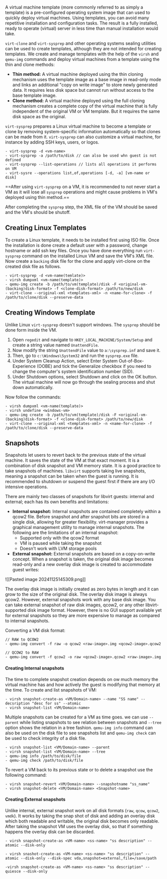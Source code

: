  A virtual machine template (more commonly referred to as simply a template) is a pre-configured operating system image that can used to quickly deploy virtual machines. Using templates, you can avoid many repetitive installation and configuration tasks. The result is a fully installed, ready to operate (virtual) server in less time than manual installation would take.

`virt-clone` and `virt-sysprep` and other operating systems sealing utilities can be used to create templates, although they are not intended for creating templates. We create and manage templates with the help of the `virsh` and `qemu-img` commands and deploy virtual machines from a template using the thin and clone methods:

- **Thin method:** A virtual machine deployed using the thin cloning mechanism uses the template image as a base image in read-only mode and links an additional "copy on write image" to store newly generated data. It requires less disk space but cannot run without access to the base template image.
- **Clone method:** A virtual machine deployed using the full cloning mechanism creates a complete copy of the virtual machine that is fully independent of the original VM or VM template. But it requires the same disk space as the original.

`virt-sysprep` prepares a Linux virtual machine to become a template or clone by removing system-specific information automatically so that clones can be made from it. `virt-sysprep` can also customize a virtual machine, for instance by adding SSH keys, users, or logos.

```
- virt-sysprep -d <vm-name>
- virt-sysprep -a /path/to/disk // can also be used whn guest is not defined
- virt-sysprep --list-operations // lists all operations it performs on VM
- virt-sysre --operations list,of,operations [-d, -a] [vm-name or disk]
```

==After using `virt-sysprep` on a VM, it is recommended to not never start a VM as it will lose all `sysprep` operations and might cause problems in VM's deployed using thin method.==

After completing the `sysprep` step, the XML file of the VM should be saved and the VM's should be shutoff. 

Creating Linux Templates
--
To create a Linux template, it needs to be installed first using ISO file. Once the installation is done create a default user with a password, change hostname or add ssh key files. Once you have done everything run `virt-sysprep` command on the installed Linux VM and save the VM's XML file. Now create a `backing` disk file for the clone and  apply virt-clone on the created disk file as follows.

```
- virt-sysprep -d <vm-name(temlate)>
- virsh dumpxml <vm-name(template)>
- qemu-img create -b /path/to/vm(template)/disk -F <original-vm-(backing)disk-format> -f <clone-disk-format> /path/to/new/disk
- virt-clone --original-xml <templates-xml> -n <name-for-clone> -f /path/to/clone/disk --preserve-data 
```

Creating Windows Template
--
Unlike Linux `virt-sysprep` doesn't support windows. The `sysprep` should be done form inside the VM.
1. Open `regedit` and navigate to `HKEY_LOCAL_MACHINE/System/Setup` and create a string value named `UnattendFile`.
2. Now modify the string `UnattendFile` value to `a:\sysprep.inf` and save it.
3. Then, go to `c:\Windows\System32` and run the `sysprep.exe` file. 
4. Under System Cleanup Action, select Enter System Out-of-Box-Experience (OOBE) and tick the Generalize checkbox if you need to change the computer's system identification number (SID).
5.  Under Shutdown options, select Shutdown and click on the OK button. The virtual machine will now go through the sealing process and shut down automatically.

Now follow the commands:

```
- virsh dumpxml <vm-name(template)>
- virsh undefine <windows-vm>
- qemu-img create -b /path/to/vm(template)/disk -F <original-vm-(backing)disk-format> -f <clone-disk-format> /path/to/new/disk
- virt-clone --original-xml <templates-xml> -n <name-for-clone> -f /path/to/clone/disk --preserve-data 
```

Snapshots
--
Snapshots let users to revert back to the previous state of the virtual machine. It saves the state of the VM at that exact moment. It is a combination of disk snapshot and VM memory state. It is a good practice to take snapshots of machines. `libvirt` supports taking live snapshots, meaning a snapshot can be taken when the guest is running. It is recommended to shutdown or suspend the guest first if there are any I/O intensive operations. 

There are mainly two classes of snapshots for libvirt guests: internal and external; each has its own benefits and limitations:

- **Internal snapshot:** Internal snapshots are contained completely within a qcow2 file. Before snapshot and after snapshot bits are stored in a single disk, allowing for greater flexibility. virt-manager provides a graphical management utility to manage internal snapshots. The following are the limitations of an internal snapshot:
	- Supported only with the qcow2 format
	- VM is paused while taking the snapshot
	- Doesn't work with LVM storage pools
- **External snapshot:** External snapshots are based on a copy-on-write concept. When a snapshot is taken, the original disk image becomes read-only and a new overlay disk image is created to accommodate guest writes:

![[Pasted image 20241125145309.png]]

The overlay disk image is initially created as zero bytes in length and it can grow to the size of the original disk. The overlay disk image is always qcow2. However, external snapshots work with any base disk image. You can take external snapshot of raw disk images, qcow2, or any other libvirt-supported disk image format. However, there is no GUI support available yet for external snapshots so they are more expensive to manage as compared to internal snapshots.


Converting a VM disk format:

```
// RAW to QCOW2
- qemu-img convert -f raw -o qcow2 <raw-image>.img <qcow2-image>.qcow2

// QCOW2 to RAW
- qemu-img convert -f qcow2 -o raw <qcow2-image>.qcow2 <raw-image>.img
```


#### Creating Internal snapshots

The time to complete snapshot creation depends on ow much memory the virtual machine has and how actively the guest is modifying that memory at the time. To create and list snapshots of VM:

```
- virsh snapshot-create-as <VM/Domain-name> --name "SS name" --decsription "desc for ss" --atomic
- virsh snapshot-list <VM/Domain-name>
```

Multiple snapshots can be created for a VM as time goes. we can use `--parent` while listing snapshots to see relation between snapshots and `--tree` option shows the relation in a tree fashion.  `qemu-img info` command can also be used on the disk file to see snapshots list and `qemu-img check` can be used to check integrity of a disk file.

```
- virsh snapshot-list <VM/Domain-name> --parent
- virsh snapshot-list <VM/Domain-name> --tree
- qemu-img info /path/to/disk/file
- qemu-img check /path/to/disk/file
```

To revert a VM back to its previous state or to delete a snapshot use the following command:
```
- virsh snapshot-revert <VM/Domain-name> --snapshotname "ss_name"
- virsh snapshot-delete <VM/Domain-name> <Snapshot-name>
```


#### Creating External snapshots

Unlike internal, external snapshot work on all disk formats (`raw`, `qcow`, `qcow2`, `vmdk`). It works by taking the snap shot of disk and adding an overlay disk which both readable and writable, the original disk becomes only readable. After taking the snapshot VM uses the overlay disk, so that if something happens the overlay disk can be discarded. 

```
- virsh snapshot-create-as <VM-name> <ss-name> "ss description" --atomic --disk-only

- virsh snashot-create-as <VM-name> <ss-name> "ss description" --atomic --disk-only --disk-spec vda,snapshot=external,file=/save/path 

-virsh snapshot-create-as <VM-name> <ss-name> "ss description" --quiesce --disk-only
```


